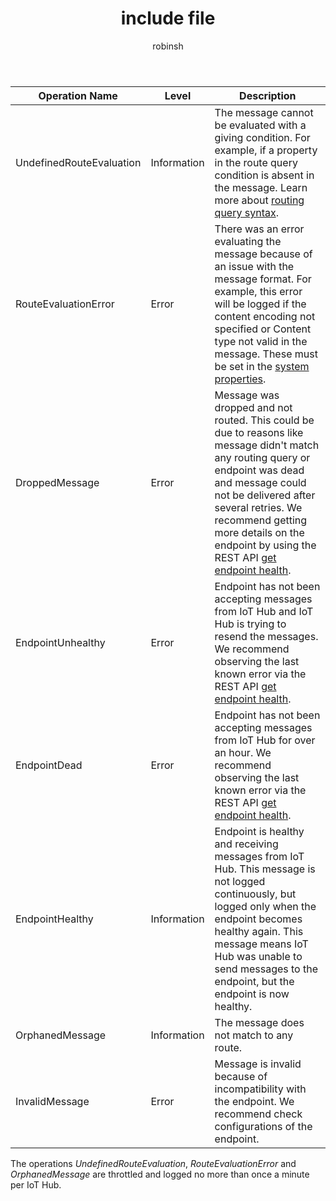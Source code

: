 ﻿---
 title: include file
 description: include file
 services: iot-hub
 author: robinsh
 ms.service: iot-hub
 ms.topic: include
 ms.date: 04/28/2020
 ms.author: robinsh
 ms.custom: include file
---

<!-- operation names for the diag logs for IoT Hub -->

|Operation Name|Level|Description|
|------------- |-----|-----------|
|UndefinedRouteEvaluation|Information|The message cannot be evaluated with a giving condition. For example, if a property in the route query condition is absent in the message. Learn more about [routing query syntax](https://docs.microsoft.com/azure/iot-hub/iot-hub-devguide-routing-query-syntax).|
|RouteEvaluationError|Error|There was an error evaluating the message because of an issue with the message format. For example, this error will be logged if the content encoding not specified or Content type not valid in the message. These must be set in the [system properties](https://docs.microsoft.com/azure/iot-hub/iot-hub-devguide-routing-query-syntax#system-properties).|
|DroppedMessage|Error|Message was dropped and not routed. This could be due to reasons like message didn't match any routing query or endpoint was dead and message could not be delivered after several retries. We recommend getting more details on the endpoint by using the REST API [get endpoint health](https://docs.microsoft.com/rest/api/iothub/iothubresource/getendpointhealth#iothubresource_getendpointhealth).|
|EndpointUnhealthy|Error|Endpoint has not been accepting messages from IoT Hub and IoT Hub is trying to resend the messages. We recommend observing the last known error via the REST API [get endpoint health](https://docs.microsoft.com/rest/api/iothub/iothubresource/getendpointhealth#iothubresource_getendpointhealth).|
|EndpointDead|Error|Endpoint has not been accepting messages from IoT Hub for over an hour. We recommend observing the last known error via the REST API [get endpoint health](https://docs.microsoft.com/rest/api/iothub/iothubresource/getendpointhealth#iothubresource_getendpointhealth).|
|EndpointHealthy|Information|Endpoint is healthy and receiving messages from IoT Hub. This message is not logged continuously, but logged only when the endpoint becomes healthy again. This message means IoT Hub was unable to send messages to the endpoint, but the endpoint is now healthy.|
|OrphanedMessage|Information|The message does not match to any route.|
|InvalidMessage|Error|Message is invalid because of incompatibility with the endpoint. We recommend check configurations of the endpoint.|


The operations *UndefinedRouteEvaluation*, *RouteEvaluationError* and *OrphanedMessage* are throttled and logged no more than once a minute per IoT Hub.